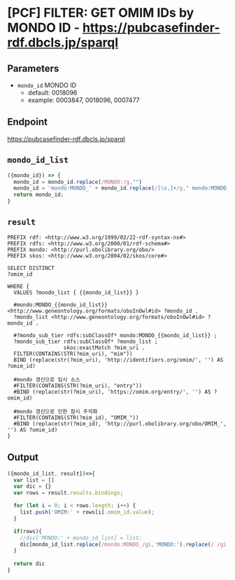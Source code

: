 # [PCF] FILTER: GET OMIM IDs by MONDO ID - https://pubcasefinder-rdf.dbcls.jp/sparql
## Parameters
* `mondo_id` MONDO ID
  * default: 0018096
  * example: 0003847, 0018096, 0007477

## Endpoint
https://pubcasefinder-rdf.dbcls.jp/sparql

## `mondo_id_list`
```javascript
({mondo_id}) => {
  mondo_id = mondo_id.replace(/MONDO:/g,"")
  mondo_id = 'mondo:MONDO_' + mondo_id.replace(/[\s,]+/g," mondo:MONDO_")
  return mondo_id;
}
```

## `result` 
```sparql
PREFIX rdf: <http://www.w3.org/1999/02/22-rdf-syntax-ns#>
PREFIX rdfs: <http://www.w3.org/2000/01/rdf-schema#>
PREFIX mondo: <http://purl.obolibrary.org/obo/>
PREFIX skos: <http://www.w3.org/2004/02/skos/core#>

SELECT DISTINCT 
?omim_id

WHERE {
  VALUES ?mondo_list { {{mondo_id_list}} }
  
  #mondo:MONDO_{{mondo_id_list}} <http://www.geneontology.org/formats/oboInOwl#id> ?mondo_id .
  ?mondo_list <http://www.geneontology.org/formats/oboInOwl#id> ?mondo_id .
  
  #?mondo_sub_tier rdfs:subClassOf* mondo:MONDO_{{mondo_id_list}} ;
  ?mondo_sub_tier rdfs:subClassOf* ?mondo_list ;
                  skos:exactMatch ?mim_uri .
  FILTER(CONTAINS(STR(?mim_uri), "mim"))
  BIND (replace(str(?mim_uri), 'http://identifiers.org/omim/', '') AS ?omim_id)
  
  #mondo 갱신으로 임시 소스
  #FILTER(CONTAINS(STR(?mim_uri), "entry"))
  #BIND (replace(str(?mim_uri), 'https://omim.org/entry/', '') AS ?omim_id)
  
  #mondo 갱신으로 인한 잠시 주석화
  #FILTER(CONTAINS(STR(?mim_id), "OMIM_"))
  #BIND (replace(str(?mim_id), 'http://purl.obolibrary.org/obo/OMIM_', '') AS ?omim_id)
}
```

## Output
```javascript
({mondo_id_list, result})=>{ 
  var list = []
  var dic = {}
  var rows = result.results.bindings;

  for (let i = 0; i < rows.length; i++) {
    list.push('OMIM:' + rows[i].omim_id.value);
  }

  if(rows){
    //dic['MONDO:' + mondo_id_list] = list;
    dic[mondo_id_list.replace(/mondo:MONDO_/gi,'MONDO:').replace(/ /gi,'|')] = list;
  }
  
  return dic
}